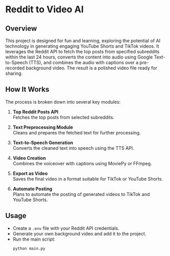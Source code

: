 # Reddit to Video AI

## Overview
This project is designed for fun and learning, exploring the potential of AI technology in generating engaging YouTube Shorts and TikTok videos. It leverages the Reddit API to fetch the top posts from specified subreddits within the last 24 hours, converts the content into audio using Google Text-to-Speech (TTS), and combines the audio with captions over a pre-recorded background video. The result is a polished video file ready for sharing.

## How It Works
The process is broken down into several key modules:

1. **Top Reddit Posts API**  
   Fetches the top posts from selected subreddits.

2. **Text Preprocessing Module**  
   Cleans and prepares the fetched text for further processing.

3. **Text-to-Speech Generation**  
   Converts the cleaned text into speech using the TTS API.

4. **Video Creation**  
   Combines the voiceover with captions using MoviePy or FFmpeg.

5. **Export as Video**  
   Saves the final video in a format suitable for TikTok or YouTube Shorts.

6. **Automate Posting**  
   Plans to automate the posting of generated videos to TikTok and YouTube Shorts.


## Usage
- Create a `.env` file with your Reddit API credentials.
- Generate your own background video and add it to the project.
- Run the main script:
  ```bash
  python main.py
  ```
